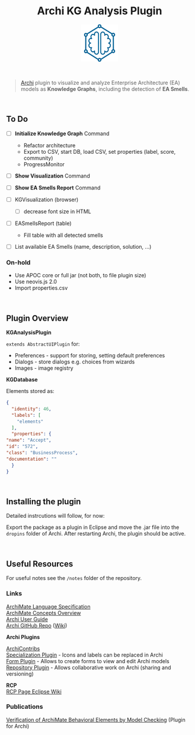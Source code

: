 <h1 align="center">Archi KG Analysis Plugin </h1>
<p align="center">
  <img src="./images/logo.png" width="20%">
</p>

<br>

> [Archi](https://www.archimatetool.com/) plugin to visualize and analyze Enterprise Architecture (EA) models as **Knowledge Graphs**, including the detection of **EA Smells**.

<br>

## To Do

- [ ] **Initialize Knowledge Graph** Command
  - Refactor architecture
  - Export to CSV, start DB, load CSV, set properties (label, score, community)
  - ProgressMonitor
- [ ] **Show Visualization** Command
- [ ] **Show EA Smells Report** Command
- [ ] KGVisualization (browser)
  - [ ] decrease font size in HTML
- [ ] EASmellsReport (table)
  - Fill table with all detected smells
- [ ] List available EA Smells (name, description, solution, ...)



### On-hold

- Use APOC core or full jar (not both, to file plugin size)
- Use neovis.js 2.0
- Import properties.csv

<br>

## Plugin Overview

<!-- TODO: -->

**KGAnalysisPlugin** 

`extends AbstractUIPlugin` for:
- Preferences - support for storing, setting default preferences  
- Dialogs - store dialogs e.g. choices from wizards
- Images - image registry 

**KGDatabase**

Elements stored as: 
```json
{
  "identity": 46,
  "labels": [
    "elements"
  ],
  "properties": {
"name": "Accept",
"id": "572",
"class": "BusinessProcess",
"documentation": ""
  }
}
```

<br>

## Installing the plugin

Detailed instrcutions will follow, for now:

Export the package as a plugin in Eclipse and move the .jar file into the `dropins` folder of Archi. After restarting Archi, the plugin should be active. 

<br>

## Useful Resources

For useful notes see the `/notes` folder of the repository.

<!-- TODO: Link notes here for quick navigation -->

### Links

[ArchiMate Language Specification](https://pubs.opengroup.org/architecture/archimate31-doc/toc.html)  
[ArchiMate Concepts Overview](https://archimate.visual-paradigm.com/category/archimate-concepts/)  
[Archi User Guide](https://www.archimatetool.com/downloads/Archi%20User%20Guide.pdf)  
[Archi GitHub Repo](https://github.com/archimatetool/archi) ([Wiki](https://github.com/archimatetool/archi/wiki))

**Archi Plugins**

[ArchiContribs](http://archi-contribs.github.io/)  
[Specialization Plugin](https://github.com/archi-contribs/specialization-plugin) - Icons and labels can be replaced in Archi  
[Form Plugin](https://github.com/archi-contribs/form-plugin) - Allows to create forms to view and edit Archi models  
[Repository Plugin](https://github.com/archimatetool/archi-modelrepository-plugin) - Allows collaborative work on Archi (sharing and versioning)


**RCP**  
[RCP Page Eclipse Wiki](http://wiki.eclipse.org/Rich_Client_Platform)

### Publications
[Verification of ArchiMate Behavioral
Elements by Model Checking](https://link.springer.com/content/pdf/10.1007/978-3-319-24369-6_11.pdf) (Plugin for Archi)

<br>

